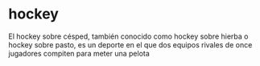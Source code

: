 # hockey
El hockey sobre césped, también conocido como hockey sobre hierba o hockey sobre pasto, es un deporte en el que dos equipos rivales de once jugadores compiten para meter una pelota 
